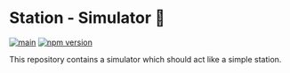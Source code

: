 # Station - Simulator 🤖

[![main](https://github.com/PHT-Medic/station-simulator/actions/workflows/main.yml/badge.svg)](https://github.com/PHT-Medic/station-simulator/actions/workflows/main.yml)
[![npm version](https://badge.fury.io/js/@personalhealthtrain%2Fstation-simulator.svg)](https://badge.fury.io/js/@personalhealthtrain%2Fstation-simulator)

This repository contains a simulator which should act like a simple station.
